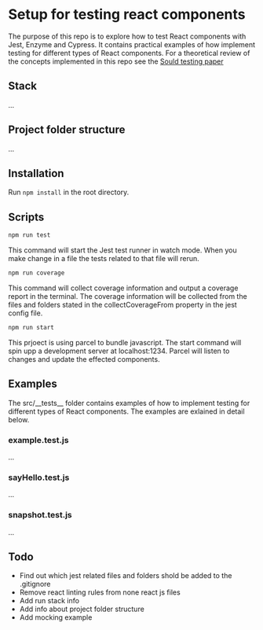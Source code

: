 # Setup for testing react components

The purpose of this repo is to explore how to test React components with Jest, Enzyme and Cypress. It contains practical examples of how implement testing for different types of React components. For a theoretical review of the concepts implemented in this repo see the [Sould testing paper](https://paper.dropbox.com/doc/Sould-testing--AopENdEfoms2dKe4r3ZGiWvzAg-C4KhQCCvwV0Yi8yff5yKX)

## Stack
...

## Project folder structure
...

## Installation
Run `npm install` in the root directory.

## Scripts

```bash
npm run test
```
This command will start the Jest test runner in watch mode. When you make change in a file the tests related to that file will rerun.

  
```bash
npm run coverage
```
This command will collect coverage information and output a coverage report in the terminal. The coverage information will be collected from the files and folders stated in the collectCoverageFrom property in the jest config file.


```bash
npm run start
```
This prjoect is using parcel to bundle javascript. The start command will spin upp a development server at localhost:1234. Parcel will listen to changes and update the effected components.

## Examples
The src/\_\_tests\_\_ folder contains examples of how to implement testing for different types of React components. The examples are exlained in detail below.

### example.test.js
...
### sayHello.test.js
...
### snapshot.test.js
...

## Todo
* Find out which jest related files and folders shold be added to the .gitignore
* Remove react linting rules from none react js files
* Add run stack info
* Add info about project folder structure
* Add mocking example